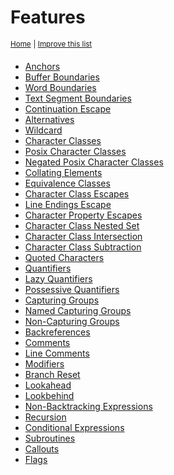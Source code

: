 # Features
<sup>[Home](../index.md)</sup>
<sup> \| </sup>
<sup>[Improve this list][new feature]</sup>

- [Anchors](anchors.md)
- [Buffer Boundaries](buffer-boundaries.md)
- [Word Boundaries](word-boundaries.md)
- [Text Segment Boundaries](text-segment-boundaries.md)
- [Continuation Escape](continuation-escape.md)
- [Alternatives](alternatives.md)
- [Wildcard](wildcard.md)
- [Character Classes](character-classes.md)
- [Posix Character Classes](posix-character-classes.md)
- [Negated Posix Character Classes](negated-posix-character-classes.md)
- [Collating Elements](collating-elements.md)
- [Equivalence Classes](equivalence-classes.md)
- [Character Class Escapes](character-class-escapes.md)
- [Line Endings Escape](line-endings-escape.md)
- [Character Property Escapes](character-property-escapes.md)
- [Character Class Nested Set](character-class-nested-set.md)
- [Character Class Intersection](character-class-intersection.md)
- [Character Class Subtraction](character-class-subtraction.md)
- [Quoted Characters](quoted-characters.md)
- [Quantifiers](quantifiers.md)
- [Lazy Quantifiers](lazy-quantifiers.md)
- [Possessive Quantifiers](possessive-quantifiers.md)
- [Capturing Groups](capturing-groups.md)
- [Named Capturing Groups](named-capturing-groups.md)
- [Non-Capturing Groups](non-capturing-groups.md)
- [Backreferences](backreferences.md)
- [Comments](comments.md)
- [Line Comments](line-comments.md)
- [Modifiers](modifiers.md)
- [Branch Reset](branch-reset.md)
- [Lookahead](lookahead.md)
- [Lookbehind](lookbehind.md)
- [Non-Backtracking Expressions](non-backtracking-expressions.md)
- [Recursion](recursion.md)
- [Conditional Expressions](conditional-expressions.md)
- [Subroutines](subroutines.md)
- [Callouts](callouts.md)
- [Flags](flags.md)



[new engine]: https://github.com/rbuckton/regexp-features/blob/main/CONTRIBUTING.md#adding-new-engines
[new feature]: https://github.com/rbuckton/regexp-features/blob/main/CONTRIBUTING.md#adding-new-features
[new language]: https://github.com/rbuckton/regexp-features/blob/main/CONTRIBUTING.md#adding-new-languages

[Anchors]: anchors.md
[Anchor]: anchors.md
[Buffer Boundaries]: buffer-boundaries.md
[Buffer Boundary]: buffer-boundaries.md
[Word Boundaries]: word-boundaries.md
[Word Boundary]: word-boundaries.md
[Text Segment Boundaries]: text-segment-boundaries.md
[Text Segment Boundary]: text-segment-boundaries.md
[Continuation Escape]: continuation-escape.md
[Alternatives]: alternatives.md
[Alternative]: alternatives.md
[Wildcard]: wildcard.md
[Wildcards]: wildcard.md
[Character Classes]: character-classes.md
[Character Class]: character-classes.md
[Posix Character Classes]: posix-character-classes.md
[Posix Character Class]: posix-character-classes.md
[Negated Posix Character Classes]: negated-posix-character-classes.md
[Negated Posix Character Class]: negated-posix-character-classes.md
[Collating Elements]: collating-elements.md
[Collating Element]: collating-elements.md
[Equivalence Classes]: equivalence-classes.md
[Equivalence Class]: equivalence-classes.md
[Character Class Escapes]: character-class-escapes.md
[Character Class Escape]: character-class-escapes.md
[Line Endings Escape]: line-endings-escape.md
[Character Property Escapes]: character-property-escapes.md
[Character Property Escape]: character-property-escapes.md
[Character Class Nested Set]: character-class-nested-set.md
[Character Class Nested Sets]: character-class-nested-set.md
[Character Class Intersection]: character-class-intersection.md
[Character Class Intersections]: character-class-intersection.md
[Character Class Subtraction]: character-class-subtraction.md
[Quoted Characters]: quoted-characters.md
[Quantifiers]: quantifiers.md
[Quantifier]: quantifiers.md
[Lazy Quantifiers]: lazy-quantifiers.md
[Lazy Quantifier]: lazy-quantifiers.md
[Possessive Quantifiers]: possessive-quantifiers.md
[Possessive Quantifier]: possessive-quantifiers.md
[Capturing Groups]: capturing-groups.md
[Capturing Group]: capturing-groups.md
[Capture Groups]: capturing-groups.md
[Capture Group]: capturing-groups.md
[Named Capturing Groups]: named-capturing-groups.md
[Named Capturing Group]: named-capturing-groups.md
[Named Capture Groups]: named-capturing-groups.md
[Named Capture Group]: named-capturing-groups.md
[Non-Capturing Groups]: non-capturing-groups.md
[Non-Capturing group]: non-capturing-groups.md
[Backreferences]: backreferences.md
[Backreference]: backreferences.md
[Comments]: comments.md
[Comment]: comments.md
[Line Comments]: line-comments.md
[Line Comment]: line-comments.md
[x-mode Comments]: line-comments.md
[x-mode Comment]: line-comments.md
[Modifiers]: modifiers.md
[Modifier]: modifiers.md
[Branch Reset]: branch-reset.md
[Lookahead]: lookahead.md
[Lookbehind]: lookbehind.md
[Non-Backtracking Expressions]: non-backtracking-expressions.md
[Non-Backtracking Expression]: non-backtracking-expressions.md
[Recursion]: recursion.md
[Recursive Expression]: recursion.md
[Conditional Expressions]: conditional-expressions.md
[Conditional Expression]: conditional-expressions.md
[Subroutines]: subroutines.md
[Subroutine]: subroutines.md
[Callouts]: callouts.md
[Callout]: callouts.md
[Flags]: flags.md
[Flag]: flags.md
[RegExp Flags]: flags.md
[RegExp Flag]: flags.md


[article:Anchors]: anchors.md
[article:Buffer Boundaries]: buffer-boundaries.md
[article:Word Boundaries]: word-boundaries.md
[article:Text Segment Boundaries]: text-segment-boundaries.md
[article:Continuation Escape]: continuation-escape.md
[article:Alternatives]: alternatives.md
[article:Wildcard]: wildcard.md
[article:Character Classes]: character-classes.md
[article:Posix Character Classes]: posix-character-classes.md
[article:Negated Posix Character Classes]: negated-posix-character-classes.md
[article:Collating Elements]: collating-elements.md
[article:Equivalence Classes]: equivalence-classes.md
[article:Character Class Escapes]: character-class-escapes.md
[article:Line Endings Escape]: line-endings-escape.md
[article:Character Property Escapes]: character-property-escapes.md
[article:Character Class Nested Set]: character-class-nested-set.md
[article:Character Class Intersection]: character-class-intersection.md
[article:Character Class Subtraction]: character-class-subtraction.md
[article:Quoted Characters]: quoted-characters.md
[article:Quantifiers]: quantifiers.md
[article:Lazy Quantifiers]: lazy-quantifiers.md
[article:Possessive Quantifiers]: possessive-quantifiers.md
[article:Capturing Groups]: capturing-groups.md
[article:Named Capturing Groups]: named-capturing-groups.md
[article:Non-Capturing Groups]: non-capturing-groups.md
[article:Backreferences]: backreferences.md
[article:Comments]: comments.md
[article:Line Comments]: line-comments.md
[article:Modifiers]: modifiers.md
[article:Branch Reset]: branch-reset.md
[article:Lookahead]: lookahead.md
[article:Lookbehind]: lookbehind.md
[article:Non-Backtracking Expressions]: non-backtracking-expressions.md
[article:Recursion]: recursion.md
[article:Conditional Expressions]: conditional-expressions.md
[article:Subroutines]: subroutines.md
[article:Callouts]: callouts.md
[article:Flags]: flags.md

[Reference]: #


[C++]: ../languages/cpp.md
[C#]: ../languages/csharp.md
[D]: ../languages/d.md
[ECMAScript]: ../languages/ecmascript.md
[F#]: ../languages/fsharp.md
[Haskell]: ../languages/haskell.md
[Java]: ../languages/java.md
[Julia]: ../languages/julia.md
[Lua]: ../languages/lua.md
[Object Pascal]: ../languages/object-pascal.md
[Perl]: ../languages/perl.md
[Python]: ../languages/python.md
[Ruby]: ../languages/ruby.md
[Rust]: ../languages/rust.md
[Tcl]: ../languages/tcl.md
[VB.net]: ../languages/vbnet.md
[C]: ../languages/c.md
